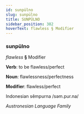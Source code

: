 ```yaml
---
id: sunpülno
slug: sunpülno
title: SUNPÜLNO
sidebar_position: 382
hoverText: flawless § Modifier
---
```


### sunpülno

*flawless* **§** Modifier

**Verb**: to be flawless/perfect

**Noun**: flawlessness/perfectness

**Modifier**: flawless/perfect

Indonesian sêmpurna /səm.pur.na/

*Austronesian Language Family*